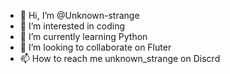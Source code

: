 - 👋 Hi, I’m @Unknown-strange
- 👀 I’m interested in coding
- 🌱 I’m currently learning Python
- 💞️ I’m looking to collaborate on Fluter
- 📫 How to reach me unknown_strange on Discrd

<!---
Unknown-strange/Unknown-strange is a ✨ special ✨ repository because its `README.md` (this file) appears on your GitHub profile.
You can click the Preview link to take a look at your changes.
--->
